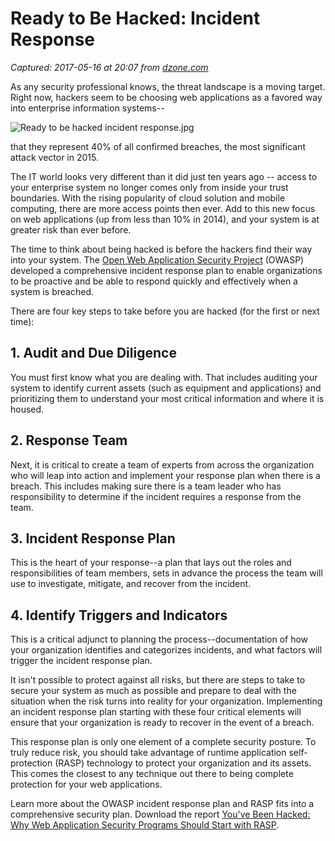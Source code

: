# Ready to Be Hacked: Incident Response

_Captured: 2017-05-16 at 20:07 from [dzone.com](https://dzone.com/articles/ready-to-be-hacked-incident-response?oid=twitter&utm_content=buffer45e59&utm_medium=social&utm_source=twitter.com&utm_campaign=buffer)_

As any security professional knows, the threat landscape is a moving target. Right now, hackers seem to be choosing web applications as a favored way into enterprise information systems--

![Ready to be hacked incident response.jpg](https://www.immun.io/hs-fs/hubfs/Blog/Blog_Images/Ready%20to%20be%20hacked%20incident%20response.jpg?t=1485805008307&width=960&name=Ready%20to%20be%20hacked%20incident%20response.jpg)

that they represent 40% of all confirmed breaches, the most significant attack vector in 2015.

The IT world looks very different than it did just ten years ago -- access to your enterprise system no longer comes only from inside your trust boundaries. With the rising popularity of cloud solution and mobile computing, there are more access points then ever. Add to this new focus on web applications (up from less than 10% in 2014), and your system is at greater risk than ever before.

The time to think about being hacked is before the hackers find their way into your system. The [Open Web Application Security Project](https://www.owasp.org/index.php/Main_Page) (OWASP) developed a comprehensive incident response plan to enable organizations to be proactive and be able to respond quickly and effectively when a system is breached.

There are four key steps to take before you are hacked (for the first or next time):

## 1\. Audit and Due Diligence

You must first know what you are dealing with. That includes auditing your system to identify current assets (such as equipment and applications) and prioritizing them to understand your most critical information and where it is housed.

## 2\. Response Team

Next, it is critical to create a team of experts from across the organization who will leap into action and implement your response plan when there is a breach. This includes making sure there is a team leader who has responsibility to determine if the incident requires a response from the team.

## 3\. Incident Response Plan

This is the heart of your response--a plan that lays out the roles and responsibilities of team members, sets in advance the process the team will use to investigate, mitigate, and recover from the incident.

## 4\. Identify Triggers and Indicators

This is a critical adjunct to planning the process--documentation of how your organization identifies and categorizes incidents, and what factors will trigger the incident response plan.

It isn't possible to protect against all risks, but there are steps to take to secure your system as much as possible and prepare to deal with the situation when the risk turns into reality for your organization. Implementing an incident response plan starting with these four critical elements will ensure that your organization is ready to recover in the event of a breach.

This response plan is only one element of a complete security posture. To truly reduce risk, you should take advantage of runtime application self-protection (RASP) technology to protect your organization and its assets. This comes the closest to any technique out there to being complete protection for your web applications.

Learn more about the OWASP incident response plan and RASP fits into a comprehensive security plan. Download the report [You've Been Hacked: Why Web Application Security Programs Should Start with RASP](https://www.immun.io/youve_been_hacked_ebook_why_web_appsec_security_should_start_with_rasp).
